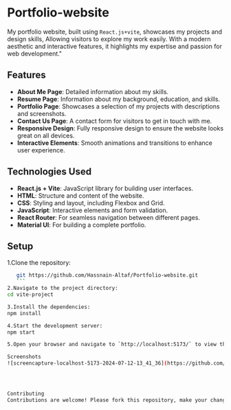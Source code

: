 # Portfolio-website
My portfolio website, built using `React.js+vite`, showcases my projects and design skills, Allowing visitors to explore my work easily. With a modern aesthetic and interactive features, it highlights my expertise and passion for web development."

## Features

- **About Me Page**: Detailed information about my skills.
- **Resume Page**: Information about my background, education, and skills.
- **Portfolio Page**: Showcases a selection of my projects with descriptions and screenshots.
- **Contact Us Page**: A contact form for visitors to get in touch with me.
- **Responsive Design**: Fully responsive design to ensure the website looks great on all devices.
- **Interactive Elements**: Smooth animations and transitions to enhance user experience.

## Technologies Used

- **React.js + Vite**: JavaScript library for building user interfaces.
- **HTML**: Structure and content of the website.
- **CSS**: Styling and layout, including Flexbox and Grid.
- **JavaScript**: Interactive elements and form validation.
- **React Router**: For seamless navigation between different pages.
- **Material UI**: For building a complete portfolio.

## Setup

1.Clone the repository:
 ```bash
    git https://github.com/Hassnain-Altaf/Portfolio-website.git
    ```
2.Navigate to the project directory:
cd vite-project

3.Install the dependencies:
npm install

4.Start the development server:
npm start

5.Open your browser and navigate to `http://localhost:5173/` to view the website.

Screenshots
![screencapture-localhost-5173-2024-07-12-13_41_36](https://github.com/user-attachments/assets/cb68afd7-0fe6-4814-b720-adc14ca61321)




Contributing
Contributions are welcome! Please fork this repository, make your changes, and submit a pull request.



